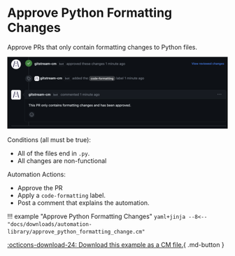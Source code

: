 # Approve Python Formatting Changes
Approve PRs that only contain formatting changes to Python files. 

![Approve Python Formatting Changes](approve_python_formatting_change.png)


Conditions (all must be true):

* All of the files end in `.py`.
* All changes are non-functional

Automation Actions:

* Approve the PR
* Apply a `code-formatting` label.
* Post a comment that explains the automation.

!!! example "Approve Python Formatting Changes"
    ```yaml+jinja
    --8<-- "docs/downloads/automation-library/approve_python_formatting_change.cm"
    ```
    <div class="result" markdown>
      <span>
      [:octicons-download-24: Download this example as a CM file.](/downloads/automation-library/approve_python_formatting_change.cm){ .md-button }
      </span>
    </div>